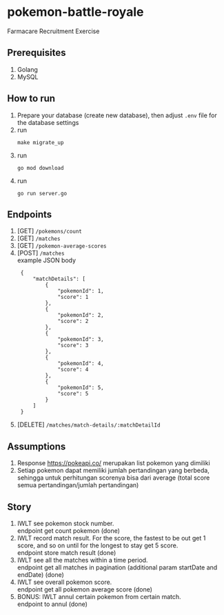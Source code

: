# pokemon-battle-royale
Farmacare Recruitment Exercise

## Prerequisites
1. Golang
2. MySQL

## How to run
1. Prepare your database (create new database), then adjust `.env` file for the database settings
2. run
   ```
   make migrate_up
   ```
3. run
   ```
   go mod download
   ```
4. run
   ```
   go run server.go
   ```

## Endpoints
1. [GET] `/pokemons/count`
2. [GET] `/matches`
3. [GET] `/pokemon-average-scores`
4. [POST] `/matches`<br />
   example JSON body
   ```
    {
        "matchDetails": [
            {
                "pokemonId": 1,
                "score": 1
            },
            {
                "pokemonId": 2,
                "score": 2
            },
            {
                "pokemonId": 3,
                "score": 3
            },
            {
                "pokemonId": 4,
                "score": 4
            },
            {
                "pokemonId": 5,
                "score": 5
            }
        ]
    }
   ```
2. [DELETE] `/matches/match-details/:matchDetailId`

## Assumptions
1. Response https://pokeapi.co/ merupakan list pokemon yang dimiliki
2. Setiap pokemon dapat memiliki jumlah pertandingan yang berbeda, sehingga
   untuk perhitungan scorenya bisa dari average (total score semua pertandingan/jumlah pertandingan)

## Story
1. IWLT see pokemon stock number.<br />
   endpoint get count pokemon (done)
2. IWLT record match result. For the score, the fastest to be out get 1 score, and so on until for
   the longest to stay get 5 score.<br />
   endpoint store match result (done)
3. IWLT see all the matches within a time period.<br />
   endpoint get all matches in pagination (additional param startDate and endDate) (done)
4. IWLT see overall pokemon score.<br />
   endpoint get all pokemon average score (done)
5. BONUS: IWLT annul certain pokemon from certain match.<br />
   endpoint to annul (done)